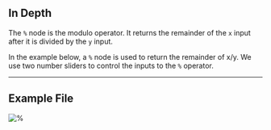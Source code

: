 ## In Depth
The `%` node is the modulo operator. It returns the remainder of the `x` input after it is divided by the `y` input.

In the example below, a `%` node is used to return the remainder of x/y. We use two number sliders to control the inputs to the `%` operator.
___
## Example File

![%](./%25_img.jpg)
